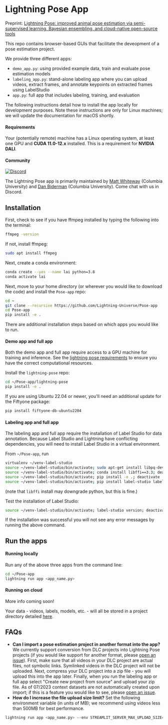 # Lightning Pose App

Preprint: [Lightning Pose: improved animal pose estimation via semi-supervised learning, Bayesian ensembling, and cloud-native open-source tools](https://www.biorxiv.org/content/10.1101/2023.04.28.538703v1)

This repo contains browser-based GUIs that facilitate the deveopment of a pose estimation project.

We provide three different apps:
* `demo_app.py`: using provided example data, train and evaluate pose estimation models
* `labeling_app.py`: stand-alone labeling app where you can upload videos, extract frames, and annotate keypoints on extracted frames using LabelStudio
* `app.py`: full app that includes labeling, training, and evaluation

The following instructions detail how to install the app locally for development purposes.
Note these instructions are only for Linux machines; we will update the documentation for macOS 
shortly.

#### Requirements
Your (potentially remote) machine has a Linux operating system, 
at least one GPU and **CUDA 11.0-12.x** installed. 
This is a requirement for **NVIDIA DALI**.

#### Community
[![Discord](https://img.shields.io/discord/1103381776895856720)](https://discord.gg/tDUPdRj4BM)

The Lightning Pose app is primarily maintained by 
[Matt Whiteway](https://themattinthehatt.github.io/) (Columbia University)
and 
[Dan Biderman](https://dan-biderman.netlify.app) (Columbia University). 
Come chat with us in Discord.

## Installation

First, check to see if you have ffmpeg installed by typing the following into the terminal:
```bash
ffmpeg -version
```
If not, install ffmpeg:
```bash
sudo apt install ffmpeg
```

Next, create a conda environment:

```bash
conda create --yes --name lai python=3.8
conda activate lai
```

Next, move to your home directory (or wherever you would like to download the code) 
and install the `Pose-app` repo:
```bash
cd ~
git clone --recursive https://github.com/Lightning-Universe/Pose-app
cd Pose-app
pip install -e .
```

There are additional installation steps based on which apps you would like to run.

#### Demo app and full app
Both the demo app and full app require access to a GPU machine for training and inference. See the
[lightning pose requirements](https://github.com/danbider/lightning-pose#requirements) 
to ensure you have the correct computational resources.

Install the `lightning-pose` repo:
```bash
cd ~/Pose-app/lightning-pose
pip install -e .
```

If you are using Ubuntu 22.04 or newer, you'll need an additional update for the Fiftyone package:
```bash
pip install fiftyone-db-ubuntu2204
```

#### Labeling app and full app
The labeling app and full app require the installation of Label Studio for data annotation. 
Because Label Studio and Lightning have conflicting dependencies, you will need to install 
Label Studio in a virtual environment. 

From `~/Pose-app`, run
```bash
virtualenv ~/venv-label-studio
source ~/venv-label-studio/bin/activate; sudo apt-get install libpq-dev; deactivate
source ~/venv-label-studio/bin/activate; conda install libffi==3.3; deactivate
source ~/venv-label-studio/bin/activate; pip install -e .; deactivate
source ~/venv-label-studio/bin/activate; pip install label-studio label-studio-sdk; deactivate
```

(note that `libffi` install may downgrade python, but this is fine.)

Test the installation of Label Studio:
```bash
source ~/venv-label-studio/bin/activate; label-studio version; deactivate
```
If the installation was successful you will not see any error messages by running the above command.

## Run the apps

#### Running locally
Run any of the above three apps from the command line:
```bash
cd ~/Pose-app
lightning run app <app_name.py>
```

#### Running on cloud
More info coming soon!

[comment]: <> (Running the app on the cloud is easy!)
[comment]: <> (```bash)
[comment]: <> (lightning run app <app_name.py> --cloud --env NVIDIA_DRIVER_CAPABILITIES=compute,utility,video)
[comment]: <> (```)

Your data - videos, labels, models, etc. - will all be stored in a project directory detailed 
[here](docs/directory_structure.md).

## FAQs

* **Can I import a pose estimation project in another format into the app?** 
We currently support conversion from DLC projects into Lightning Pose projects
(if you would like support for another format, 
please [open an issue](https://github.com/Lightning-Universe/Pose-app/issues)). 
First, make sure that all videos in your DLC project are actual files, not symbolic links. 
Symlinked videos in the DLC project will not be uploaded. 
Next, compress your DLC project into a zip file - you will upload this into the app later.
Finally, when you run the labeling app or full app select "Create new project from source" and
upload your zip file. As of 07/2023 context datasets are not automatically created upon import; if
this is a feature you would like to see, 
please [open an issue](https://github.com/Lightning-Universe/Pose-app/issues). 
* **How do I increase the file upload size limit?**
Set the following environment variable (in units of MB);
 we recommend using videos less than 500MB for best performance.
```bash
lightning run app <app_name.py> --env STREAMLIT_SERVER_MAX_UPLOAD_SIZE=500
```
